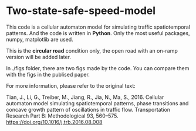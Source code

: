 # Two-state-safe-speed-model

This code is a cellular automaton model for simulating traffic spatiotemporal patterns. And the code is written in **Python**. Only the most useful packages, numpy, matplotlib are used.

This is the **circular road** condition only, the open road with an on-ramp version will be added later.

In ./figs folder, there are two figs made by the code. You can compare them with the figs in the publised paper.

For more information, please refer to the original text:

Tian, J., Li, G., Treiber, M., Jiang, R., Jia, N., Ma, S., 2016. Cellular automaton model simulating spatiotemporal patterns, phase transitions and concave growth pattern of oscillations in traffic flow. Transportation Research Part B: Methodological 93, 560–575. <https://doi.org/10.1016/j.trb.2016.08.008>